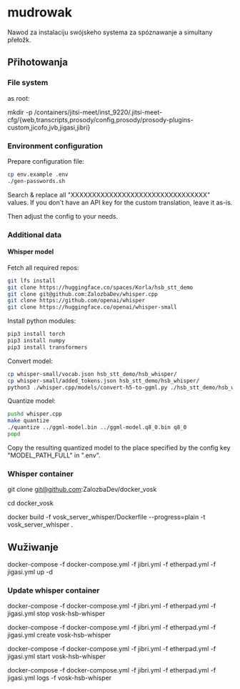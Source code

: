 # mudrowak

Nawod za instalaciju swójskeho systema za spóznawanje a simultany přełožk.

## Přihotowanja

### File system

as root:

mkdir -p /containers/jitsi-meet/inst_9220/.jitsi-meet-cfg/{web,transcripts,prosody/config,prosody/prosody-plugins-custom,jicofo,jvb,jigasi,jibri}

### Environment configuration

Prepare configuration file:

```bash
cp env.example .env
./gen-passwords.sh 
```

Search & replace all "XXXXXXXXXXXXXXXXXXXXXXXXXXXXXXXX" values.
If you don't have an API key for the custom translation, leave it as-is.

Then adjust the config to your needs.

### Additional data

#### Whisper model

Fetch all required repos:

```bash
git lfs install
git clone https://huggingface.co/spaces/Korla/hsb_stt_demo
git clone git@github.com:ZalozbaDev/whisper.cpp
git clone https://github.com/openai/whisper
git clone https://huggingface.co/openai/whisper-small
```

Install python modules:

```bash
pip3 install torch
pip3 install numpy
pip3 install transformers
```

Convert model:

```bash
cp whisper-small/vocab.json hsb_stt_demo/hsb_whisper/
cp whisper-small/added_tokens.json hsb_stt_demo/hsb_whisper/
python3 ./whisper.cpp/models/convert-h5-to-ggml.py ./hsb_stt_demo/hsb_whisper/ ./whisper .
```

Quantize model:

```bash
pushd whisper.cpp
make quantize
./quantize ../ggml-model.bin ../ggml-model.q8_0.bin q8_0
popd
```
Copy the resulting quantized model to the place specified by the config key "MODEL_PATH_FULL" in ".env".

### Whisper container

git clone git@github.com:ZalozbaDev/docker_vosk

cd docker_vosk

docker build -f vosk_server_whisper/Dockerfile --progress=plain -t vosk_server_whisper .

## Wužiwanje

docker-compose -f docker-compose.yml -f jibri.yml -f etherpad.yml -f jigasi.yml up -d

### Update whisper container

docker-compose -f docker-compose.yml -f jibri.yml -f etherpad.yml -f jigasi.yml stop vosk-hsb-whisper

docker-compose -f docker-compose.yml -f jibri.yml -f etherpad.yml -f jigasi.yml create vosk-hsb-whisper

docker-compose -f docker-compose.yml -f jibri.yml -f etherpad.yml -f jigasi.yml start vosk-hsb-whisper

docker-compose -f docker-compose.yml -f jibri.yml -f etherpad.yml -f jigasi.yml logs -f vosk-hsb-whisper
